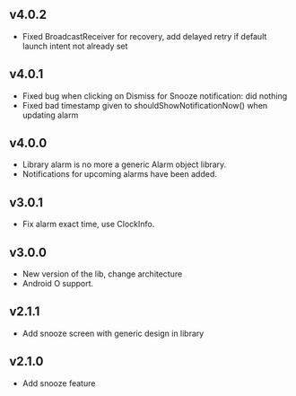 ## v4.0.2

- Fixed BroadcastReceiver for recovery, add delayed retry if default launch intent not already set

## v4.0.1

- Fixed bug when clicking on Dismiss for Snooze notification: did nothing
- Fixed bad timestamp given to shouldShowNotificationNow() when updating alarm

## v4.0.0

- Library alarm is no more a generic Alarm object library.
- Notifications for upcoming alarms have been added.

## v3.0.1

- Fix alarm exact time, use ClockInfo.

## v3.0.0

- New version of the lib, change architecture
- Android O support.

## v2.1.1

- Add snooze screen with generic design in library

## v2.1.0

- Add snooze feature